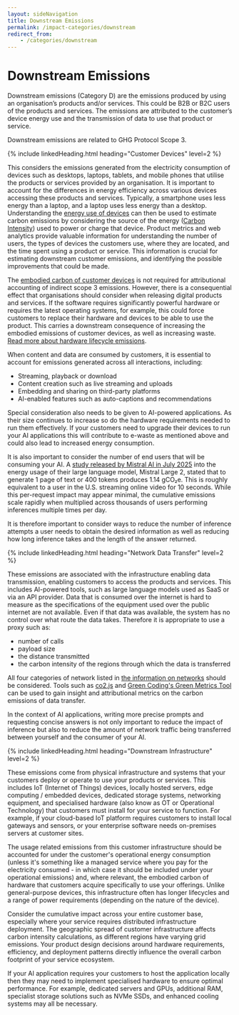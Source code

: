 ```yaml
---
layout: sideNavigation
title: Downstream Emissions
permalink: /impact-categories/downstream
redirect_from:
    - /categories/downstream    
---
```


# Downstream Emissions

Downstream emissions (Category D) are the emissions produced by using an organisation’s products and/or services. This could be B2B or B2C users of the products and services. The emissions are attributed to the customer’s device energy use and the transmission of data to use that product or service.

Downstream emissions are related to GHG Protocol Scope 3.

{% include linkedHeading.html heading="Customer Devices" level=2 %}

This considers the emissions generated from the electricity consumption of devices such as desktops, laptops, tablets, and mobile phones that utilise the products or services provided by an organisation. It is important to account for the differences in energy efficiency across various devices accessing these products and services. Typically, a smartphone uses less energy than a laptop, and a laptop uses less energy than a desktop. Understanding the [energy use of devices](/technology-categories/lifecycle/usage) can then be used to estimate carbon emissions by considering the source of the energy ([Carbon Intensity](/resources/glossary#carbon-intensity)) used to power or charge that device. Product metrics and web analytics provide valuable information for understanding the number of users, the types of devices the customers use, where they are located, and the time spent using a product or service. This information is crucial for estimating downstream customer emissions, and identifying the possible improvements that could be made.

The [embodied carbon of customer devices](/technology-categories/lifecycle/embodied) is not required for attributional accounting of indirect scope 3 emissions. However, there is a consequential effect that organisations should consider when releasing digital products and services. If the software requires significantly powerful hardware or requires the latest operating systems, for example, this could force customers to replace their hardware and devices to be able to use the product. This carries a downstream consequence of increasing the embodied emissions of customer devices, as well as increasing waste. [Read more about hardware lifecycle emissions](/technology-categories/lifecycle).

When content and data are consumed by customers, it is essential to account for emissions generated across all interactions, including:
- Streaming, playback or download 
- Content creation such as live streaming and uploads 
- Embedding and sharing on third-party platforms
- AI-enabled features such as auto-captions and recommendations

Special consideration also needs to be given to AI-powered applications. As their size continues to increase so do the hardware requirements needed to run them effectively. If your customers need to upgrade their devices to run your AI applications this will contribute to e-waste as mentioned above and could also lead to increased energy consumption. 

It is also important to consider the number of end users that will be consuming your AI. A [study released by Mistral AI in July 2025](https://mistral.ai/news/our-contribution-to-a-global-environmental-standard-for-ai) into the energy usage of their large language model, Mistral Large 2, stated that to generate 1 page of text or 400 tokens produces 1.14 gCO₂e. This is roughly equivalent to a user in the U.S. streaming online video for 10 seconds. While this per-request impact may appear minimal, the cumulative emissions scale rapidly when multiplied across thousands of users performing inferences multiple times per day. 

It is therefore important to consider ways to reduce the number of inference attempts a user needs to obtain the desired information as well as reducing how long inference takes and the length of the answer returned.

{% include linkedHeading.html heading="Network Data Transfer" level=2 %}

These emissions are associated with the infrastructure enabling data transmission, enabling customers to access the products and services. This includes AI-powered tools, such as  large language models used as SaaS or via an API provider. Data that is consumed over the internet is hard to measure as the specifications of the equipment used over the public internet are not available. Even if that data was available, the system has no control over what route the data takes. Therefore it is appropriate to use a proxy such as:
- number of calls 
- payload size
- the distance transmitted
- the carbon intensity of the regions through which the data is transferred

All four categories of network listed in [the information on networks](/technology-categories/networks) should be considered. Tools such as [co2.js](https://www.thegreenwebfoundation.org/co2-js/) and [Green Coding's Green Metrics Tool](https://www.green-coding.io/projects/green-metrics-tool/) can be used to gain insight and attributional metrics on the carbon emissions of data transfer.

In the context of AI applications, writing more precise prompts and requesting concise answers is not only important to reduce the impact of inference but also to reduce the amount of network traffic being transferred between yourself and the consumer of your AI.

{% include linkedHeading.html heading="Downstream Infrastructure" level=2 %}

These emissions come from physical infrastructure and systems that your customers deploy or operate to use your products or services. This includes IoT (Internet of Things) devices, locally hosted servers, edge computing / embedded devices, dedicated storage systems, networking equipment, and specialised hardware (also know as OT or Operational Technology) that customers must install for your service to function. For example, if your cloud-based IoT platform requires customers to install local gateways and sensors, or your enterprise software needs on-premises servers at customer sites.

The usage related emissions from this customer infrastructure should be accounted for under the customer's operational energy consumption (unless it's something like a managed service where you pay for the electricity consumed - in which case it should be included under your operational emissions) and, where relevant, the embodied carbon of hardware that customers acquire specifically to use your offerings. Unlike general-purpose devices, this infrastructure often has longer lifecycles and a range of power requirements (depending on the nature of the device).

Consider the cumulative impact across your entire customer base, especially where your service requires distributed infrastructure deployment. The geographic spread of customer infrastructure affects carbon intensity calculations, as different regions have varying grid emissions. Your product design decisions around hardware requirements, efficiency, and deployment patterns directly influence the overall carbon footprint of your service ecosystem.

If your AI application requires your customers to host the application locally then they may need to implement specialised hardware to ensure optimal performance. For example, dedicated servers and GPUs, additional RAM, specialist storage solutions such as NVMe SSDs, and enhanced cooling systems may all be necessary. 